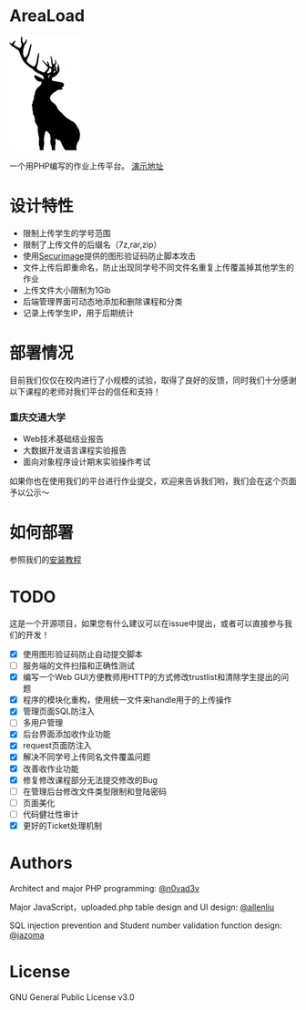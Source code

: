 # AreaLoad

![AreaLoad](./img/areaload.png)

一个用PHP编写的作业上传平台。
[演示地址](https://lunaluna.org/areaload)

# 设计特性

* 限制上传学生的学号范围
* 限制了上传文件的后缀名（7z,rar,zip）
* 使用[Securimage](https://www.phpcaptcha.org/)提供的图形验证码防止脚本攻击
* 文件上传后即重命名，防止出现同学号不同文件名重复上传覆盖掉其他学生的作业
* 上传文件大小限制为1Gib
* 后端管理界面可动态地添加和删除课程和分类
* 记录上传学生IP，用于后期统计

# 部署情况

目前我们仅仅在校内进行了小规模的试验，取得了良好的反馈，同时我们十分感谢以下课程的老师对我们平台的信任和支持！

### 重庆交通大学

* Web技术基础结业报告
* 大数据开发语言课程实验报告
* 面向对象程序设计期末实验操作考试

如果你也在使用我们的平台进行作业提交，欢迎来告诉我们哟，我们会在这个页面予以公示～

# 如何部署

参照我们的[安装教程](https://github.com/LUNAD3v/areaload/wiki/Installation-Guide)

# TODO

这是一个开源项目，如果您有什么建议可以在issue中提出，或者可以直接参与我们的开发！

- [x] 使用图形验证码防止自动提交脚本
- [ ] 服务端的文件扫描和正确性测试
- [x] 编写一个Web GUI方便教师用HTTP的方式修改trustlist和清除学生提出的问题
- [x] 程序的模块化重构，使用统一文件来handle用于的上传操作
- [x] 管理页面SQL防注入
- [ ] 多用户管理
- [x] 后台界面添加收作业功能
- [x] request页面防注入
- [x] 解决不同学号上传同名文件覆盖问题
- [x] 改善收作业功能
- [x] 修复修改课程部分无法提交修改的Bug
- [ ] 在管理后台修改文件类型限制和登陆密码
- [ ] 页面美化
- [ ] 代码健壮性审计
- [x] 更好的Ticket处理机制

# Authors

Architect and major PHP programming:
[@n0vad3v](https://github.com/n0vad3v)

Major JavaScript，uploaded.php table design and UI design:
[@allenliu](https://github.com/allenliu123)

SQL injection prevention and Student number validation function design:
[@jazoma](https://github.com/jazoma)

# License

GNU General Public License v3.0

